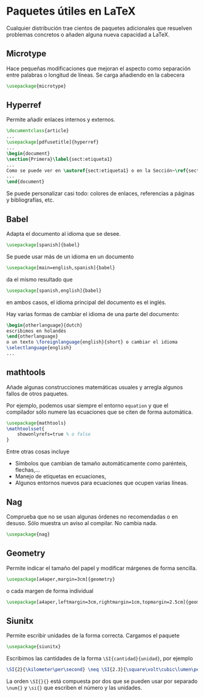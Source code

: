 # Paquetes útiles en LaTeX

Cualquier distribución trae cientos de paquetes adicionales que resuelven problemas concretos o añaden alguna nueva capacidad a LaTeX.

## Microtype

Hace pequeñas modificaciones que mejoran el aspecto como separación entre palabras o longitud de líneas. Se carga añadiendo en la cabecera

```latex
\usepackage{microtype}
```

## Hyperref

Permite añadir enlaces internos y externos.

```latex
\documentclass{article}
...
\usepackage[pdfusetitle]{hyperref}
...
\begin{document}
\section{Primera}\label{sect:etiqueta1}
...
Como se puede ver en \autoref{sect:etiqueta1} o en la Sección~\ref{sect:etiqueta1}
...
\end{document}
```

Se puede personalizar casi todo: colores de enlaces, referencias a páginas y bibliografías, etc.

## Babel

Adapta el documento al idioma que se desee.

```latex
\usepackage[spanish]{babel}
```

Se puede usar más de un idioma en un documento

```latex
\usepackage[main=english,spanish]{babel}
```

da el mismo resultado que

```latex
\usepackage[spanish,english]{babel}
```

en ambos casos, el idioma principal del documento es el inglés.

Hay varias formas de cambiar el idioma de una parte del documento:

```latex
\begin{otherlanguage}{dutch}
escribimos en holandés
\end{otherlanguage}
o un texto \foreignlanguage{english}{short} o cambiar el idioma
\selectlanguage{english}
...
```

## mathtools

Añade algunas construcciones matemáticas usuales y arregla algunos fallos de otros paquetes.

Por ejemplo, podemos usar siempre el entorno `equation` y que el compilador sólo numere las ecuaciones que se citen de forma automática.

```latex
\usepackage{mathtools}
\mathtoolsset{
    showonlyrefs=true % o false
}
```

Entre otras cosas incluye

- Símbolos que cambian de tamaño automáticamente como parénteis, flechas,...
- Manejo de etiquetas en ecuaciones,
- Algunos entornos nuevos para ecuaciones que ocupen varias líneas.


## Nag

Comprueba que no se usan algunas órdenes no recomendadas o en desuso. Sólo muestra un aviso al compilar. No cambia nada.

```latex
\usepackage{nag}
```

## Geometry

Permite indicar el tamaño del papel y modificar márgenes de forma sencilla.

```latex
\usepackage[a4aper,margin=3cm]{geometry}
```

o cada margen de forma individual

```latex
\usepackage[a4aper,leftmargin=3cm,rightmargin=1cm,topmargin=2.5cm]{geometry}
```

## Siunitx

Permite escribir unidades de la forma correcta. Cargamos el paquete

```latex
\usepackage{siunitx}
```

Escribimos las cantidades de la forma `\SI{cantidad}{unidad}`, por ejemplo

```latex
\SI{2}{\kilometer\per\second} \neq \SI{2.3}{\square\volt\cubic\lumen\per\farad}
```

La orden `\SI{}{}` está compuesta por dos que se pueden usar por separado `\num{}` y `\si{}` que escriben el número y las unidades.
